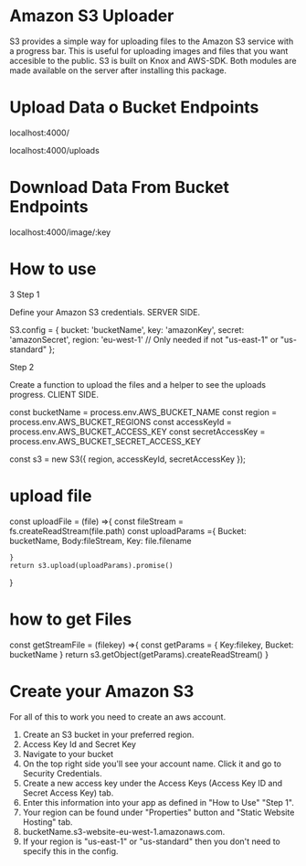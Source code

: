 # Amazon S3 Uploader

S3 provides a simple way for uploading files to the Amazon S3 service with a progress bar. This is useful for uploading images and files that you want accesible to the public. S3 is built on Knox and AWS-SDK. Both modules are made available on the server after installing this package.




# Upload Data o Bucket Endpoints
localhost:4000/

localhost:4000/uploads

# Download Data From Bucket Endpoints

localhost:4000/image/:key

  
# How to use

3 Step 1

Define your Amazon S3 credentials. SERVER SIDE.



S3.config = {
  bucket: 'bucketName',
	key: 'amazonKey',
	secret: 'amazonSecret',
	region: 'eu-west-1' // Only needed if not "us-east-1" or "us-standard"
};




Step 2

Create a function to upload the files and a helper to see the uploads progress. CLIENT SIDE.


const bucketName  = process.env.AWS_BUCKET_NAME
const  region = process.env.AWS_BUCKET_REGIONS
const accessKeyId  = process.env.AWS_BUCKET_ACCESS_KEY
const  secretAccessKey = process.env.AWS_BUCKET_SECRET_ACCESS_KEY

const s3 = new S3({
    region, 
    accessKeyId,
    secretAccessKey
});

# upload file

const uploadFile = (file)  =>{
    const fileStream = fs.createReadStream(file.path)
    const uploadParams ={
        Bucket: bucketName,
        Body:fileStream,
        Key: file.filename

    }
    return s3.upload(uploadParams).promise()


}

# how to get Files


const getStreamFile = (filekey) =>{
    const getParams = {
        Key:filekey,
        Bucket: bucketName
    }
    return s3.getObject(getParams).createReadStream()
}



# Create your Amazon S3
For all of this to work you need to create an aws account.

1. Create an S3 bucket in your preferred region.
2. Access Key Id and Secret Key
3. Navigate to your bucket
4. On the top right side you'll see your account name. Click it and go to Security Credentials.
5. Create a new access key under the Access Keys (Access Key ID and Secret Access Key) tab.
6. Enter this information into your app as defined in "How to Use" "Step 1".
7. Your region can be found under "Properties" button and "Static Website Hosting" tab.
8. bucketName.s3-website-eu-west-1.amazonaws.com.
9. If your region is "us-east-1" or "us-standard" then you don't need to specify this in the config.
